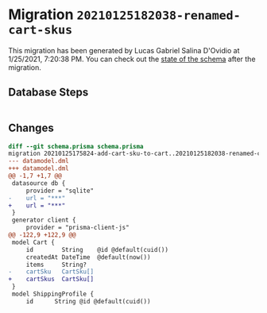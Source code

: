 # Migration `20210125182038-renamed-cart-skus`

This migration has been generated by Lucas Gabriel Salina D'Ovidio at 1/25/2021, 7:20:38 PM.
You can check out the [state of the schema](./schema.prisma) after the migration.

## Database Steps

```sql

```

## Changes

```diff
diff --git schema.prisma schema.prisma
migration 20210125175824-add-cart-sku-to-cart..20210125182038-renamed-cart-skus
--- datamodel.dml
+++ datamodel.dml
@@ -1,7 +1,7 @@
 datasource db {
     provider = "sqlite"
-    url = "***"
+    url = "***"
 }
 generator client {
     provider = "prisma-client-js"
@@ -122,9 +122,9 @@
 model Cart {
     id        String    @id @default(cuid())
     createdAt DateTime  @default(now())
     items     String?
-    cartSku   CartSku[]
+    cartSkus  CartSku[]
 }
 model ShippingProfile {
     id      String @id @default(cuid())
```


